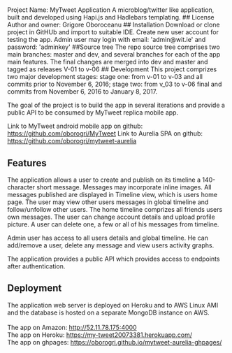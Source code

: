 # 
<snippet>
  <content>
  	Project Name: MyTweet Application
A microblog/twitter like application, built and developed using Hapi.js and Hadlebars templating.
## License
Author and owner: Grigore Oboroceanu
## Installation
Download or clone project in GitHUb and import to suitable IDE.
Create new user account for testing the app. Admin user may login with email: 'admin@wit.ie' and password: 'adminkey' 
##Source tree
The repo source tree comprises two main branches: master and dev, and several branches for each of the app main features. 
The final changes are merged into dev and master and tagged as releases V-01 to v-06
## Development
This project comprizes two major development stages: stage one: from v-01 to v-03 and all commits prior to November 6, 2016; 
stage two: from v_03 to v-06 final and commits from November 6, 2016 to January 8, 2017. 

The goal of the project is to build the app in several iterations and provide a public API to be consumed by MyTweet replica mobile app. 

Link to MyTweet android mobile app on github: https://github.com/oborogri/MyTweet
Link to Aurelia SPA on github: https://github.com/oborogri/mytweet-aurelia

## Features 
The application allows a user to create and publish on its timeline a 140-character short message. Messages may incorporate inline images.
All messages published are displayed in Timeline view, which is users home page. The user may view other users messages in global timeline and follow/unfollow other users. The home timeline comprizes all friends users own messages. The user can change account details and upload profile picture. A user can delete one, a few or all of his messages from timeline.

Admin user has access to all users details and global timeline. He can add/remove a user, delete any message and view users activity graphs.

The application provides a public API which provides access to endpoints after authentication.

## Deployment
The application web server is deployed on Heroku and to AWS Linux AMI and the database is hosted on a separate MongoDB instance on AWS.<br>  
The app on Amazon:              http://52.11.78.175:4000 <br>
The app on Heroku:              https://my-tweet20073381.herokuapp.com/ <br>
The app on ghpages:             https://oborogri.github.io/mytweet-aurelia-ghpages/
